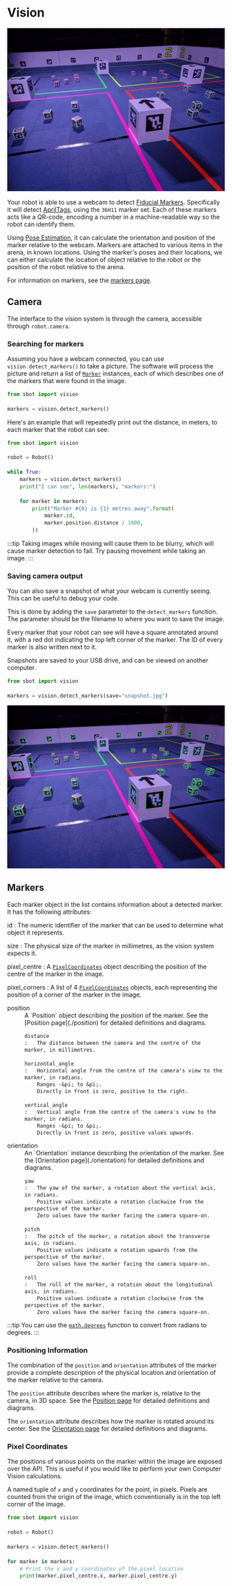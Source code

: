 # Vision

![An arena with Fiducial Markers](../../assets/img/api/vision/arena_marker.jpg)

Your robot is able to use a webcam to detect [Fiducial Markers](https://en.wikipedia.org/wiki/Fiducial_marker).
Specifically it will detect [AprilTags](https://april.eecs.umich.edu/software/apriltag), using the `36H11` marker set.
Each of these markers acts like a QR-code, encoding a number in a machine-readable way so the robot can identify them.

Using [Pose Estimation](https://en.wikipedia.org/wiki/3D_pose_estimation), it can calculate the orientation and position of
the marker relative to the webcam.
Markers are attached to various items in the arena, in known locations.
Using the marker's poses and their locations, we can either calculate the location of object relative to the robot or the position of the robot relative to the arena.

For information on markers, see the [markers page](./markers).

## Camera

The interface to the vision system is through the camera, accessible through `robot.camera`.

### Searching for markers

Assuming you have a webcam connected, you can use `vision.detect_markers()` to take a picture.
The software will process the picture and return a list of [`Marker`](#markers) instances, each of which describes one of the markers that were found in the image.

```python
from sbot import vision

markers = vision.detect_markers()
```

Here's an example that will repeatedly print out the distance, in meters, to each marker that the robot can see:

```python
from sbot import vision

robot = Robot()

while True:
    markers = vision.detect_markers()
    print("I can see", len(markers), "markers:")

    for marker in markers:
        print("Marker #{0} is {1} metres away".format(
            marker.id,
            marker.position.distance / 1000,
        ))
```

:::tip
Taking images while moving will cause them to be blurry, which will cause marker detection to fail.
Try pausing movement while taking an image.
:::

### Saving camera output

You can also save a snapshot of what your webcam is currently seeing. This can be useful to debug your code.

This is done by adding the `save` parameter to the `detect_markers` function.
The parameter should be the filename to where you want to save the image.

Every marker that your robot can see will have a square annotated around it, with a red dot indicating the top left
corner of the marker. The ID of every marker is also written next to it.

Snapshots are saved to your USB drive, and can be viewed on another computer.

```python
from sbot import vision

markers = vision.detect_markers(save="snapshot.jpg")
```

![An annotated arena with Fiducial Markers.](../../assets/img/api/vision/arena_marker_annotated.jpg)

## Markers

Each marker object in the list contains information about a detected marker.
It has the following attributes:

<!-- Uses remark-deflist plugin -->
id
:   The numeric identifier of the marker that can be used to determine what object it represents.

size
:   The physical size of the marker in millimetres, as the vision system expects it.

pixel_centre
:   A [`PixelCoordinates`](#pixel-coordinates) object describing the position of the centre of the marker in the image.

pixel_corners
:   A list of 4 [`PixelCoordinates`](#pixel-coordinates) objects, each representing the position of a corner of the marker in the image.

<dl>
    <dt>position</dt>
    <dd>
    A `Position` object describing the position of the marker.
    See the [Position page](./position) for detailed definitions and diagrams.

    distance
    :   The distance between the camera and the centre of the marker, in millimetres.

    horizontal_angle
    :   Horizontal angle from the centre of the camera's view to the marker, in radians.
        Ranges -&pi; to &pi;.
        Directly in front is zero, positive to the right.

    vertical_angle
    :   Vertical angle from the centre of the camera's view to the marker, in radians.
        Ranges -&pi; to &pi;.
        Directly in front is zero, positive values upwards.
</dd>
</dl>

<dl>
    <dt>orientation</dt>
    <dd>
    An `Orientation` instance describing the orientation of the marker.
    See the [Orientation page](./orientation) for detailed definitions and diagrams.

    yaw
    :   The yaw of the marker, a rotation about the vertical axis, in radians.
        Positive values indicate a rotation clockwise from the perspective of the marker.
        Zero values have the marker facing the camera square-on.

    pitch
    :   The pitch of the marker, a rotation about the transverse axis, in radians.
        Positive values indicate a rotation upwards from the perspective of the marker.
        Zero values have the marker facing the camera square-on.

    roll
    :   The roll of the marker, a rotation about the longitudinal axis, in radians.
        Positive values indicate a rotation clockwise from the perspective of the marker.
        Zero values have the marker facing the camera square-on.
</dd>
</dl>

:::tip
You can use the [`math.degrees`](https://docs.python.org/3/library/math.html#math.degrees) function to convert from radians to degrees.
:::

### Positioning Information

The combination of the `position` and `orientation` attributes of the marker provide a complete description of the physical location and orientation of the marker relative to the camera.

The `position` attribute describes where the marker is, relative to the camera, in 3D space.
See the [Position page](./position) for detailed definitions and diagrams.

The `orientation` attribute describes how the marker is rotated around its center.
See the [Orientation page](./orientation) for detailed definitions and diagrams.

### Pixel Coordinates

The positions of various points on the marker within the image are exposed over the API. This is useful
if you would like to perform your own Computer Vision calculations.

A named tuple of `x` and `y` coordinates for the point, in pixels.
Pixels are counted from the origin of the image, which
conventionally is in the top left corner of the image.


```python
from sbot import vision

robot = Robot()

markers = vision.detect_markers()

for marker in markers:
    # Print the x and y coordinates of the pixel location
    print(marker.pixel_centre.x, marker.pixel_centre.y)
```
